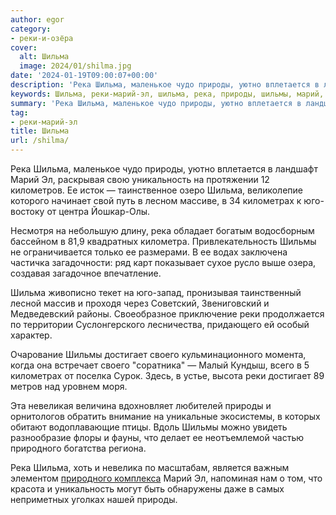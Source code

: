 ```yaml
---
author: egor
category:
- реки-и-озёра
cover:
  alt: Шильма
  image: 2024/01/shilma.jpg
date: '2024-01-19T09:00:07+00:00'
description: 'Река Шильма, маленькое чудо природы, уютно вплетается в ландшафт Марий Эл, раскрывая свою уникальность на протяжении 12 километров. Ее исток —...'
keywords: Шильма, реки-марий-эл, шильма, река, природы, шильмы, марий, уникальность, километрах, юго, реки, достигает, своего, природного, маленькое, чудо, уютно
summary: 'Река Шильма, маленькое чудо природы, уютно вплетается в ландшафт Марий Эл, раскрывая свою уникальность на протяжении 12 километров. Ее исток —...'
tag:
- реки-марий-эл
title: Шильма
url: /shilma/
---
```


Река Шильма, маленькое чудо природы, уютно вплетается в ландшафт Марий Эл, раскрывая свою уникальность на протяжении 12 километров. Ее исток — таинственное озеро Шильма, великолепие которого начинает свой путь в лесном массиве, в 34 километрах к юго-востоку от центра Йошкар-Олы.

Несмотря на небольшую длину, река обладает богатым водосборным бассейном в 81,9 квадратных километра. Привлекательность Шильмы не ограничивается только ее размерами. В ее водах заключена частичка загадочности: ряд карт показывает сухое русло выше озера, создавая загадочное впечатление.

Шильма живописно текет на юго-запад, пронизывая таинственный лесной массив и проходя через Советский, Звениговский и Медведевский районы. Своеобразное приключение реки продолжается по территории Суслонгерского лесничества, придающего ей особый характер.

Очарование Шильмы достигает своего кульминационного момента, когда она встречает своего "соратника" — Малый Кундыш, всего в 5 километрах от поселка Сурок. Здесь, в устье, высота реки достигает 89 метров над уровнем моря.

Эта невеликая величина вдохновляет любителей природы и орнитологов обратить внимание на уникальные экосистемы, в которых обитают водоплавающие птицы. Вдоль Шильмы можно увидеть разнообразие флоры и фауны, что делает ее неотъемлемой частью природного богатства региона.

Река Шильма, хоть и невелика по масштабам, является важным элементом [природного комплекса](/pamyatnik-prirody-respublikanskogo-znacheniya-karman-kuryk/) Марий Эл, напоминая нам о том, что красота и уникальность могут быть обнаружены даже в самых неприметных уголках нашей природы.